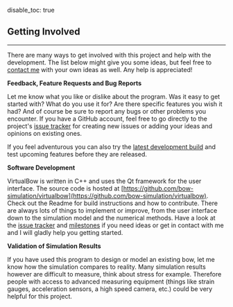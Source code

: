 disable_toc: true

## Getting Involved
---

There are many ways to get involved with this project and help with the development.
The list below might give you some ideas, but feel free to [contact me](contact.md) with your own ideas as well.
Any help is appreciated!

**Feedback, Feature Requests and Bug Reports**

Let me know what you like or dislike about the program.
Was it easy to get started with?
What do you use it for? Are there specific features you wish it had?
And of course be sure to report any bugs or other problems you encounter.
If you have a GitHub account, feel free to go directly to the project's [issue tracker](https://github.com/bow-simulation/virtualbow/issues) for creating new issues or adding your ideas and opinions on existing ones.

If you feel adventurous you can also try the [latest development build](https://github.com/bow-simulation/virtualbow/releases/tag/latest) and test upcoming features before they are released.

**Software Development**

VirtualBow is written in C++ and uses the Qt framework for the user interface.
The source code is hosted at [https://github.com/bow-simulation/virtualbow](https://github.com/bow-simulation/virtualbow).
Check out the Readme for build instructions and how to contribute.
There are always lots of things to implement or improve, from the user interface down to the simulation model and the numerical methods.
Have a look at the [issue tracker](https://github.com/bow-simulation/virtualbow/issues) and [milestones](https://github.com/bow-simulation/virtualbow/milestones) if you need ideas or get in contact with me and I will gladly help you getting started.

**Validation of Simulation Results**

If you have used this program to design or model an existing bow, let me know how the simulation compares to reality.
Many simulation results however are difficult to measure, think about stress for example.
Therefore people with access to advanced measuring equipment (things like strain gauges, acceleration sensors, a high speed camera, etc.) could be very helpful for this project.